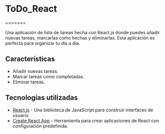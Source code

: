 # ToDo_React
=======

Una aplicación de lista de tareas hecha con React.js donde puedes añadir nuevas tareas, marcarlas como hechas y eliminarlas. Esta aplicación es perfecta para organizar tu día a día.

## Características

- Añadir nuevas tareas.
- Marcar tareas como completadas.
- Eliminar tareas.

## Tecnologías utilizadas

- [React.js](https://reactjs.org/) - Una biblioteca de JavaScript para construir interfaces de usuario.
- [Create React App](https://create-react-app.dev/) - Herramienta para crear aplicaciones de React con configuración predefinida.



